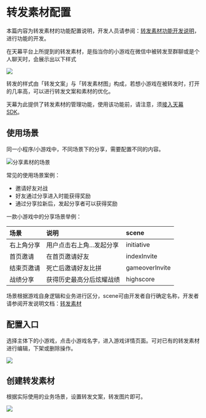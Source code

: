 # 转发素材配置

本篇内容为转发素材的功能配置说明，开发人员请参阅：[转发素材功能开发说明](../../dev-guide/dev-sharing/)，进行功能的开发。

在天幕平台上所提到的转发素材，是指当你的小游戏在微信中被转发至群聊或是个人聊天时，会展示出以下样式

![](https://cdn.nlark.com/yuque/0/2019/png/254569/1557220433992-eb4c8733-6ad9-4385-90f0-57eb8efa7705.png?x-oss-process=image/resize,w_932)

转发的样式由「转发文案」与「转发素材图」构成，若想小游戏在被转发时，打开的几率高，可以进行转发文案和素材的优化。

天幕为此提供了转发素材的管理功能，使用该功能前，请注意，须[接入天幕SDK](../../start/traffic-start-order/access-sdk.md)。

## **使用场景**

同一小程序/小游戏中，不同场景下的分享，需要配置不同的内容。

![&#x5206;&#x4EAB;&#x7D20;&#x6750;&#x7684;&#x573A;&#x666F;](https://cdn.kuaiyugo.com/plat/cms/plat/2019-02-20_4d8e3760-34bd-11e9-8a41-695d0962f26d.png)

常见的使用场景案例：

* 邀请好友对战
* 好友通过分享进入时能获得奖励
* 通过分享拉新后，发起分享者可以获得奖励

一款小游戏中的分享场景举例：

| 场景 | 说明 | scene |
| :--- | :--- | :--- |
| 右上角分享 | 用户点击右上角...发起分享 | initiative |
| 首页邀请 | 在首页邀请好友 | indexInvite |
| 结束页邀请 | 死亡后邀请好友比拼 | gameoverInvite |
| 战绩分享 | 获得历史最高分后炫耀战绩 | highscore |

场景根据游戏自身逻辑和业务进行区分，scene可由开发者自行确定名称，开发者请参阅开发说明文档：[转发素材](../../dev-guide/dev-sharing/)

##  **配置入口**

选择主体下的小游戏，点击小游戏名字，进入游戏详情页面。可对已有的转发素材进行编辑，下架或删除操作。

![](https://cdn.nlark.com/yuque/0/2019/png/254569/1557221475431-11e6d81e-9821-4b5e-aecc-194082795593.png?x-oss-process=image/resize,w_2000)

## **创建转发素材**

根据实际使用的业务场景，设置转发文案，转发图片即可。

![](https://cdn.nlark.com/yuque/0/2019/png/254569/1557221389178-21e622d7-c07d-4c74-a629-4e94b609c500.png?x-oss-process=image/resize,w_794)



